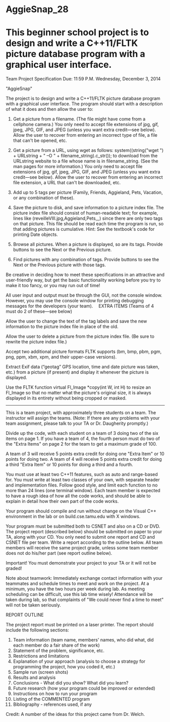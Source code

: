 AggieSnap_28
============
This beginner school project is to design and write a C++11/FLTK picture database program with a graphical user interface.
============
Team Project Specification
Due: 11:59 P.M. Wednesday, December 3, 2014

"AggieSnap"

The project is to design and write a C++11/FLTK picture database program with a graphical user interface.  The program should start with a description of what it does and then allow the user to:

1.	Get a picture from a filename.  (The file might have come from a cellphone camera.)  You only need to accept file extensions of jpg, gif, jpeg, JPG, GIF, and JPEG (unless you want extra credit—see below).  Allow the user to recover from entering an incorrect type of file, a file that can't be opened, etc.

2.	Get a picture from a URL, using wget as follows:
system((string("wget ") + URLstring + " –O " + filename_string).c_str());
to download from the URLstring website to a file whose name is in filename_string.  (See the man pages for more information.)  You only need to accept file extensions of jpg, gif, jpeg, JPG, GIF, and JPEG (unless you want extra credit—see below).  Allow the user to recover from entering an incorrect file extension, a URL that can't be downloaded, etc.

3.	Add up to 5 tags per picture (Family, Friends, Aggieland, Pets, Vacation, or any combination of these).

4.	Save the picture to disk, and save information to a picture index file.  The picture index file should consist of human-readable text; for example, lines like
		(reveilleVIII.jpg,Aggieland,Pets,,,)
since there are only two tags on that picture.  This file should be read each time the program is run, so that adding pictures is cumulative.  Hint: See the textbook's code for printing Date objects.

5.	Browse all pictures.  When a picture is displayed, so are its tags.  Provide buttons to see the Next or the Previous picture.

6.	Find pictures with any combination of tags.  Provide buttons to see the Next
      or the Previous picture with those tags.

Be creative in deciding how to meet these specifications in an attractive and user-friendly way, but get the basic functionality working before you try to make it too fancy, or you may run out of time!

All user input and output must be through the GUI, not the console window.  However, you may use the console window for printing debugging messages for the developers (your team). 
EXTRA ITEMS (Teams of 4 must do 2 of these—see below)

Allow the user to change the text of the tag labels and save the new information to the picture index file in place of the old.

Allow the user to delete a picture from the picture index file.  (Be sure to rewrite the picture index file.)

Accept two additional picture formats FLTK supports (bm, bmp, pbm, pgm, png, ppm, xbm, xpm, and their upper-case versions).

Extract Exif data (“geotag” GPS location, time and date picture was taken, etc.) from a picture (if present) and display it whenever the picture is displayed.

Use the FLTK function
virtual Fl_Image *copy(int W, int H) 
to resize an Fl_Image so that no matter what the picture's original size, it is always displayed in its entirety without being cropped or masked.
________________________________________________________________________

This is a team project, with approximately three students on a team.  The instructor will assign the teams.  (Note: If there are any problems with your team assignment, 
please talk to your TA or Dr. Daugherity promptly.)  

Divide up the code, with each student on a team of 3 doing two of the six items on page 1.  If you have a team of 4, the fourth person must do two of the "Extra Items" on page 2 for the team to get a maximum grade of 100.

A team of 3 will receive 5 points extra credit for doing one "Extra Item" or 10 points for doing two.  A team of 4 will receive 5 points extra credit for doing a third "Extra Item" or 10 points for doing a third and a fourth.

You must use at least two C++11 features, such as auto and range-based for.  You must write at least two classes of your own, with separate header and implementation files.  Follow good style, and limit each function to no more than 24 lines (one terminal window).  Each team member is expected to have a rough idea of how all the code works, and should be able to explain in detail how their own part of the code works. 

Your program should compile and run without change on the Visual C++ environment in the lab or on build.cse.tamu.edu with X windows.

Your program must be submitted both to CSNET and also on a CD or DVD.  The project report (described below) should be submitted on paper to your TA, along with your CD.  You only need to submit one report and CD and CSNET file per team.  Write a report according to the outline below.  All team members will receive the same project grade, unless some team member does not do his/her part (see report outline below).  

Important!  You must demonstrate your project to your TA or it will not be graded!

Note about teamwork: Immediately exchange contact information with your teammates and schedule times to meet and work on the project.  At a minimum, you have the two hours per week during lab. As meeting scheduling can be difficult, use this lab time wisely! Attendance will be taken during lab, so that complaints of "We could never find a time to meet" will not be taken seriously.


REPORT OUTLINE

The project report must be printed on a laser printer.  The report should include the following sections:

1.  Team information (team name, members' names, who did what, did each member
do a fair share of the work)
2.  Statement of the problem, significance, etc.
3.  Restrictions and limitations
4.  Explanation of your approach (analysis to choose a strategy for programming the project, how you coded it, etc.)
5.  Sample run (screen shots)
6.  Results and analysis
7.  Conclusions - What did you show?  What did you learn? 
8.  Future research (how your program could be improved or extended)
9.  Instructions on how to run your program
10. Listing of the COMMENTED program
11. Bibliography - references used, if any

Credit: A number of the ideas for this project came from Dr. Welch. 
